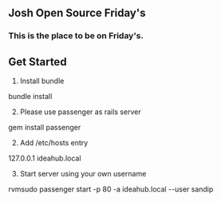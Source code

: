 ## Josh Open Source Friday's

### This is the place to be on Friday's.

## Get Started

1. Install bundle
  
  bundle install

2. Please use passenger as rails server

  gem install passenger

2. Add /etc/hosts entry

  127.0.0.1 ideahub.local

3. Start server using your own username

  rvmsudo passenger start -p 80 -a ideahub.local --user sandip

